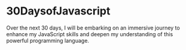 # 30DaysofJavascript
Over the next 30 days, I will be embarking on an immersive journey to enhance my JavaScript skills and deepen my understanding of this powerful programming language. 
